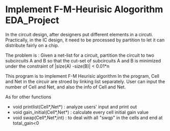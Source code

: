 # Implement F-M-Heurisic Alogorithm EDA_Project
In the circuit design, after designers put different elements in a circuti. Practically, in the IC design, it need to be processed by partition to let it can distribute fairly on a chip.

The problem is :
Given a net-list for a circuit, partition the 
circuit to two subcircuits A and B so that the cut-set of subcircuits A and B is 
minimized under the constraint of |size(A) -size(B)| < 0.01*n

This program is to implement F-M Heurisic algorithm
In the program,
Cell and Net in the circuir are stroed by linking list separately.
User can input the number of Cell and Net, and also the info of Cell and Net.

As for other functions

- void printlist(Cell*,Net*) : analyze users' input and print out
- void gain_initial(Cell*,Net*) : calculate every cell initial gain value
- void swap(Cell*,Net*,int) : to deal with all "swqp" in the cells and end at total_gain<0
